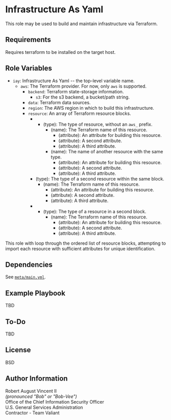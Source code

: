 Infrastructure As Yaml
======================

This role may be used to build and maintain infrastructure via Terraform.

Requirements
------------

Requires terraform to be installed on the target host.

Role Variables
--------------

* `iay`: Infrastructure As Yaml -- the top-level variable name.
  * `aws`: The Terraform provider. For now, only `aws` is supported.
    * `backend`: Terraform state-storage information.
	  * `s3`: For the s3 backend, a bucket/path string.
	* `data`: Terraform data sources.
	* `region`: The AWS region in which to build this infrastructure.
	* `resource`: An array of Terraform resource blocks.
	  * - (type): The type of resource, without an `aws_` prefix.
	      * (name): The Terraform name of this resource.
		    * (attribute): An attribute for building this resource.
		    * (attribute): A second attribute.
		    * (attribute): A third attribute.
          * (name): The name of another resource with the same type.
		    * (attribute): An attribute for building this resource.
		    * (attribute): A second attribute.
		    * (attribute): A third attribute.
	  *   (type): The type of a second resource within the same block.
	      * (name): The Terraform name of this resource.
		    * (attribute): An attribute for building this resource.
		    * (attribute): A second attribute.
		    * (attribute): A third attribute.
	  * - (type): The type of a resource in a second block.
	      * (name): The Terraform name of this resource.
		    * (attribute): An attribute for building this resource.
		    * (attribute): A second attribute.
		    * (attribute): A third attribute.

This role with loop through the ordered list of resource blocks,
attempting to import each resource with sufficient attributes for
unique identification.

Dependencies
------------

See [`meta/main.yml`](meta/main.yml).

Example Playbook
----------------

TBD

To-Do
-----

TBD

License
-------

BSD

Author Information
------------------

Robert August Vincent II  
*(pronounced "Bob" or "Bob-Vee")*  
Office of the Chief Information Security Officer  
U.S. General Services Administration  
Contractor - Team Valiant  
